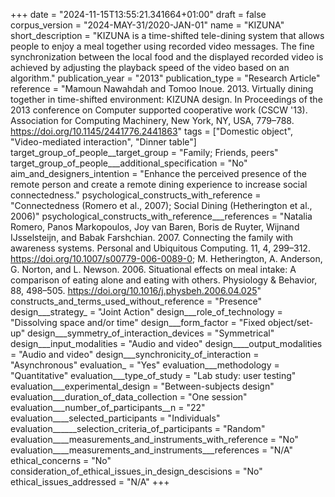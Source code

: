 +++
date = "2024-11-15T13:55:21.341664+01:00"
draft = false
corpus_version = "2024-MAY-31/2020-JAN-01"
name = "KIZUNA"
short_description = "KIZUNA is a time-shifted tele-dining system that allows people to enjoy a meal together using recorded video messages. The fine synchronization between the local food and the displayed recorded video is achieved by adjusting the playback speed of the video based on an algorithm."
publication_year = "2013"
publication_type = "Research Article"
reference = "Mamoun Nawahdah and Tomoo Inoue. 2013. Virtually dining together in time-shifted environment: KIZUNA design. In Proceedings of the 2013 conference on Computer supported cooperative work (CSCW '13). Association for Computing Machinery, New York, NY, USA, 779–788. https://doi.org/10.1145/2441776.2441863"
tags = ["Domestic object", "Video-mediated interaction", "Dinner table"]
target_group_of_people__target_group = "Family; Friends, peers"
target_group_of_people___additional_specification = "No"
aim_and_designers_intention = "Enhance the perceived presence of the remote person and create a remote dining experience to increase social connectedness."
psychological_constructs_with_reference = "Connectedness (Romero et al., 2007); Social Dining (Hetherington et al., 2006)"
psychological_constructs_with_reference___references = "Natalia Romero, Panos Markopoulos, Joy van Baren, Boris de Ruyter, Wijnand IJsselsteijn, and Babak Farshchian. 2007. Connecting the family with awareness systems. Personal and Ubiquitous Computing. 11, 4, 299–312. https://doi.org/10.1007/s00779-006-0089-0; M. Hetherington, A. Anderson, G. Norton, and L. Newson. 2006. Situational effects on meal intake: A comparison of eating alone and eating with others. Physiology & Behavior, 88, 498–505. https://doi.org/10.1016/j.physbeh.2006.04.025"
constructs_and_terms_used_without_reference = "Presence"
design___strategy_ = "Joint Action"
design___role_of_technology = "Dissolving space and/or time"
design___form_factor = "Fixed object/set-up"
design___symmetry_of_interaction_devices = "Symmetrical"
design___input_modalities = "Audio and video"
design____output_modalities = "Audio and video"
design___synchronicity_of_interaction = "Asynchronous"
evaluation_ = "Yes"
evaluation___methodology = "Quantitative"
evaluation___type_of_study = "Lab study: user testing"
evaluation___experimental_design = "Between-subjects design"
evaluation___duration_of_data_collection = "One session"
evaluation___number_of_participants__n = "22"
evaluation____selected_participants = "Individuals"
evaluation______selection_criteria_of_participants = "Random"
evaluation____measurements_and_instruments_with_reference = "No"
evaluation____measurements_and_instruments___references = "N/A"
ethical_concerns = "No"
consideration_of_ethical_issues_in_design_descisions = "No"
ethical_issues_addressed = "N/A"
+++
